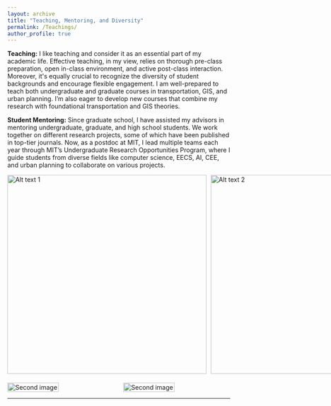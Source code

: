 ```yaml
---
layout: archive
title: "Teaching, Mentoring, and Diversity"
permalink: /Teachings/
author_profile: true
---
```


**Teaching:** I like teaching and consider it as an essential part of my academic life.
Effective teaching, in my view, relies on thorough pre-class preparation, open in-class environment, and active
post-class interaction. Moreover, it's equally crucial to recognize the diversity of student backgrounds and encourage
flexible engagement. I am well-prepared to teach both undergraduate and graduate courses in transportation, GIS, and
urban planning. I’m also eager to develop new courses that combine my research with foundational transportation and GIS
theories.

**Student Mentoring:** Since graduate school, I have assisted my advisors in mentoring undergraduate, graduate, and high
school students.
We work together on different research projects, some of which have been published in top-tier journals. Now, as a
postdoc at MIT, I lead multiple teams each year through MIT’s Undergraduate Research Opportunities Program, where I
guide students from diverse fields like computer science, EECS, AI, CEE, and urban planning to collaborate on various
projects.

<div style="display: flex; justify-content: space-between; gap: 10px; margin-bottom: 20px">
  <img src="https://songhuahu-umd.github.io/images/teaching0.png" alt="Alt text 1" style="height: 450px; object-fit: contain;">
  <img src="https://songhuahu-umd.github.io/images/teaching1.png" alt="Alt text 2" style="height: 450px; object-fit: contain;">
</div>


<div style="display: flex; justify-content: space-between; gap: 5px;">
  <img src="https://songhuahu-umd.github.io/images/T1.png" alt="Second image" title="" width="48%">
  <img src="https://songhuahu-umd.github.io/images/T2.png" alt="Second image" title="" width="48%">
</div>

***

